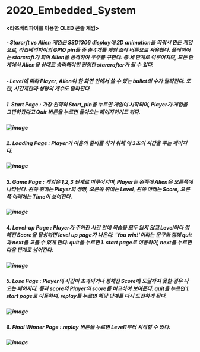 # 2020_Embedded_System

#### <라즈베리파이를 이용한 OLED 콘솔 게임>

##### - Starcrft vs Alien 게임은 SSD1306 display에 2D animation을 띄워서 만든 게임으로, 라즈베리파이의 GPIO pin들 중 총 4개를 게임 조작 버튼으로 사용했다. 플레이어는 starcraft가 되어 Alien을 공격하여 우주를 구한다. 총 세 단계로 이루어지며, 모든 단계에서 Alien을 상대로 승리해야만 진정한 starcrafter가 될 수 있다.


##### - Level에 따라 Player, Alien이 한 화면 안에서 쏠 수 있는 bullet의 수가 달라진다. 또한, 시간제한과 생명의 개수도 달라진다.  


##### 1. Start Page : 가장 왼쪽의 Start_pin을 누르면 게임이 시작되며, Player가 게임을 그만하겠다고 Quit 버튼을 누르면 돌아오는 페이지이기도 하다.
##### ![image](https://user-images.githubusercontent.com/80879131/121852455-79294380-cd2a-11eb-8147-58d8586ac2d0.png)


##### 2. Loading Page : Player가 마음의 준비를 하기 위해 약 3초의 시간을 주는 페이지다.
##### ![image](https://user-images.githubusercontent.com/80879131/121852493-847c6f00-cd2a-11eb-84b2-cadbd6062479.png)


##### 3. Game Page : 게임은 1,2,3 단계로 이루어지며, Player는 왼쪽에 Alien은 오른쪽에 나타난다. 왼쪽 위에는 Player의 생명, 오른쪽 위에는 Level, 왼쪽 아래는 Score, 오른쪽 아래에는 Time이 보여진다.
##### ![image](https://user-images.githubusercontent.com/80879131/121852522-90683100-cd2a-11eb-8d34-6f74e0e5ed30.png)


##### 4. Level-up Page : Player가 주어진 시간 안에 목숨을 모두 잃지 않고 Level마다 정해진 Score을 달성하면 level up page가 나온다. 'You win!'이라는 문구와 함께 quit과 next를 고를 수 있게 한다. quit을 누르면 1. start page로 이동하며, next를 누르면 다음 단계로 넘어간다.
##### ![image](https://user-images.githubusercontent.com/80879131/121852545-9bbb5c80-cd2a-11eb-8de8-c070cd0ea5cb.png)


##### 5. Lose Page : Player의 시간이 초과되거나 정해진 Score에 도달하지 못한 경우 나오는 페이지다. 통과 score와 Player의 score를 비교하여 보여준다. quit을 누르면 1. start page로 이동하며, replay를 누르면 해당 단계를 다시 도전하게 된다.
##### ![image](https://user-images.githubusercontent.com/80879131/121852563-a2e26a80-cd2a-11eb-825c-fafe7871ec3b.png)


##### 6. Final Winner Page : replay 버튼을 누르면 Level1부터 시작할 수 있다.
##### ![image](https://user-images.githubusercontent.com/80879131/121852595-ad9cff80-cd2a-11eb-9512-b132ee4b7adf.png)
